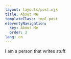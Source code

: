 ```yaml
---
layout: layouts/post.njk
title: About Me
templateClass: tmpl-post
eleventyNavigation:
  key: About Me
  order: 3
lang: en
---
```


I am a person that writes stuff.
